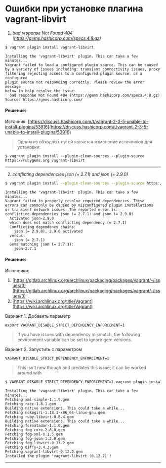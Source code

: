 # Ошибки при установке плагина vagrant-libvirt
1. _bad response Not Found 404 (https://gems.hashicorp.com/specs.4.8.gz)_

```bash
$ vagrant plugin install vagrant-libvirt
```
```
Installing the 'vagrant-libvirt' plugin. This can take a few minutes...
Vagrant failed to load a configured plugin source. This can be caused
by a variety of issues including: transient connectivity issues, proxy
filtering rejecting access to a configured plugin source, or a configured
plugin source not responding correctly. Please review the error message
below to help resolve the issue:
  bad response Not Found 404 (https://gems.hashicorp.com/specs.4.8.gz)
Source: https://gems.hashicorp.com/
```

#### Решение:
Источник: [https://discuss.hashicorp.com/t/vagrant-2-3-5-unable-to-install-plugins/53916](https://discuss.hashicorp.com/t/vagrant-2-3-5-unable-to-install-plugins/53916)

> Одним из обходных путей является изменение источников для установки:

```
$ vagrant plugin install --plugin-clean-sources --plugin-source https://rubygems.org vagrant-libvirt
```

---

2. _conflicting dependencies json (= 2.7.1) and json (= 2.9.0)_

```bash
$ vagrant plugin install --plugin-clean-sources --plugin-source https://rubygems.org vagrant-libvirt
```
```
Installing the 'vagrant-libvirt' plugin. This can take a few minutes...
Vagrant failed to properly resolve required dependencies. These
errors can commonly be caused by misconfigured plugin installations
or transient network issues. The reported error is:
conflicting dependencies json (= 2.7.1) and json (= 2.9.0)
  Activated json-2.9.0
  which does not match conflicting dependency (= 2.7.1)
  Conflicting dependency chains:
    json (= 2.9.0), 2.9.0 activated
  versus:
    json (= 2.7.1)
  Gems matching json (= 2.7.1):
    json-2.7.1
```

#### Решение:
Источники:

1. [https://gitlab.archlinux.org/archlinux/packaging/packages/vagrant/-/issues/3](https://gitlab.archlinux.org/archlinux/packaging/packages/vagrant/-/issues/3)
2. [https://wiki.archlinux.org/title/Vagrant](https://wiki.archlinux.org/title/Vagrant)

Вариант 1. Добавить параметр 
```
export VAGRANT_DISABLE_STRICT_DEPENDENCY_ENFORCEMENT=1
```
> If you have issues with dependency mismatch, the following environment variable can be set to ignore gem versions. 

Вариант 2. Запустить с параметром
```
VAGRANT_DISABLE_STRICT_DEPENDENCY_ENFORCEMENT=1
```

> This isn't new though and predates this issue; it can be worked around with

```bash
$ VAGRANT_DISABLE_STRICT_DEPENDENCY_ENFORCEMENT=1 vagrant plugin install --plugin-clean-sources --plugin-source https://rubygems.org vagrant-libvirt
```
```
Installing the 'vagrant-libvirt' plugin. This can take a few minutes...
Fetching xml-simple-1.1.9.gem
Fetching racc-1.8.1.gem
Building native extensions. This could take a while...
Fetching nokogiri-1.18.1-x86_64-linux-gnu.gem
Fetching ruby-libvirt-0.8.4.gem
Building native extensions. This could take a while...
Fetching formatador-1.1.0.gem
Fetching fog-core-2.6.0.gem
Fetching fog-xml-0.1.5.gem
Fetching fog-json-1.2.0.gem
Fetching fog-libvirt-0.13.2.gem
Fetching diffy-3.4.3.gem
Fetching vagrant-libvirt-0.12.2.gem
Installed the plugin 'vagrant-libvirt (0.12.2)'!
```

---